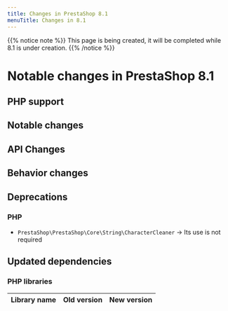 ```yaml
---
title: Changes in PrestaShop 8.1
menuTitle: Changes in 8.1
---
```


<style>
/* condensed lists in this article */
#body-inner li, #body-inner li ul, li p { margin-bottom: 0.2rem}
/* deprecation indicators */
#body-inner depre {font-size: 85%; color: #666; font-style: italic; vertical-align: middle }
#body-inner depre::before {content: ' – '}
</style>

{{% notice note %}}
This page is being created, it will be completed while 8.1 is under creation.
{{% /notice %}}

# Notable changes in PrestaShop 8.1

## PHP support

## Notable changes

## API Changes

## Behavior changes

## Deprecations

### PHP

* `PrestaShop\PrestaShop\Core\String\CharacterCleaner` → Its use is not required

## Updated dependencies

### PHP libraries

| Library name                       | Old version                                                   | New version   |
|------------------------------------|---------------------------------------------------------------|---------------|
